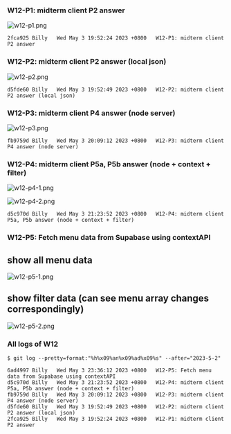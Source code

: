 ### W12-P1: midterm client P2 answer
 
![w12-p1.png](https://hzllwkixijuoqbropnat.supabase.co/storage/v1/object/public/demo-96/md_img/w12-p1.png)

```
2fca925 Billy   Wed May 3 19:52:24 2023 +0800   W12-P1: midterm client P2 answer
```

### W12-P2: midterm client P2 answer (local json)
 
![w12-p2.png](https://hzllwkixijuoqbropnat.supabase.co/storage/v1/object/public/demo-96/md_img/w12-p2.png)

```
d5fde60 Billy   Wed May 3 19:52:49 2023 +0800   W12-P2: midterm client P2 answer (local json)
```

### W12-P3: midterm client P4 answer (node server)
 
![w12-p3.png](https://hzllwkixijuoqbropnat.supabase.co/storage/v1/object/public/demo-96/md_img/w12-p3.png)

```
fb9759d Billy   Wed May 3 20:09:12 2023 +0800   W12-P3: midterm client P4 answer (node server)
```

### W12-P4: midterm client P5a, P5b answer (node + context + filter)
 
![w12-p4-1.png](https://hzllwkixijuoqbropnat.supabase.co/storage/v1/object/public/demo-96/md_img/w12-p4-1.png)
 
![w12-p4-2.png](https://hzllwkixijuoqbropnat.supabase.co/storage/v1/object/public/demo-96/md_img/w12-p4-2.png)

```
d5c970d Billy   Wed May 3 21:23:52 2023 +0800   W12-P4: midterm client P5a, P5b answer (node + context + filter)
```

### W12-P5: Fetch menu data from Supabase using contextAPI
## show all menu data
![w12-p5-1.png](https://hzllwkixijuoqbropnat.supabase.co/storage/v1/object/public/demo-96/md_img/w12-p5-1.png)
## show filter data (can see menu array changes correspondingly)
![w12-p5-2.png](https://hzllwkixijuoqbropnat.supabase.co/storage/v1/object/public/demo-96/md_img/w12-p5-2.png)

### All logs of W12
 
```
$ git log --pretty=format:"%h%x09%an%x09%ad%x09%s" --after="2023-5-2"
 
6ad4997 Billy   Wed May 3 23:36:12 2023 +0800   W12-P5: Fetch menu data from Supabase using contextAPI
d5c970d Billy   Wed May 3 21:23:52 2023 +0800   W12-P4: midterm client P5a, P5b answer (node + context + filter)
fb9759d Billy   Wed May 3 20:09:12 2023 +0800   W12-P3: midterm client P4 answer (node server)
d5fde60 Billy   Wed May 3 19:52:49 2023 +0800   W12-P2: midterm client P2 answer (local json)
2fca925 Billy   Wed May 3 19:52:24 2023 +0800   W12-P1: midterm client P2 answer
```